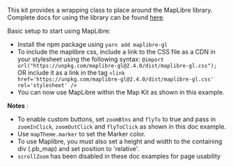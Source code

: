 This kit provides a wrapping class to place around the MapLibre library. Complete docs for using the library can be found [here](https://maplibre.org/maplibre-gl-js-docs/api/).

Basic setup to start using MapLibre:

- Install the npm package using `yarn add maplibre-gl`
- To include the maplibre css, include a link to the CSS file as a CDN in your stylesheet using the following syntax: `@import url("https://unpkg.com/maplibre-gl@2.4.0/dist/maplibre-gl.css");`
  OR include it as a link in the <head> tag `<link href='https://unpkg.com/maplibre-gl@2.4.0/dist/maplibre-gl.css' rel='stylesheet' />`
- You can now use MapLibre within the Map Kit as shown in this example.

**Notes** :

- To enable custom buttons, set `zoomBtns` and `flyTo` to true and pass in `zoomInClick`, `zoomOutClick` and `flyToClick` as shown in this doc example.
- Use `mapTheme.marker` to set the Marker color.
- To use Maplibre, you must also set a height and width to the containing div (.pb_map) and set position to 'relative'.
- `scrollZoom` has been disabled in these doc examples for page usability
